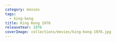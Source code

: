 ```yaml
---
category: movies
tags:
  - king-kong
title: King Kong 1976
releaseYear: 1976
coverImage: collections/movies/king-kong-1976.jpg
---
```



